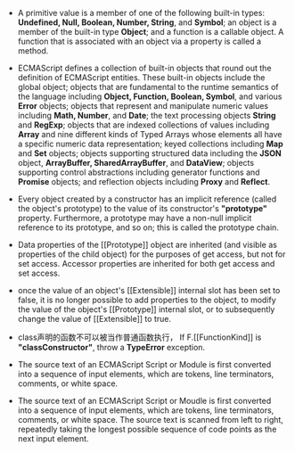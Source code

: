 
- A primitive value is a member of one of the following built-in types: **Undefined, Null, Boolean, Number, String**, and **Symbol**; an object is a member of the built-in type **Object**; and a function is a callable object. A function that is associated with an object via a property is called a method.

- ECMAScript defines a collection of built-in objects that round out the definition of ECMAScript entities. These built-in objects include the global object; objects that are fundamental to the runtime semantics of the language including **Object, Function, Boolean, Symbol**, and various **Error** objects; objects that represent and manipulate numeric values including **Math, Number**, and **Date**; the text processing objects **String** and **RegExp**; objects that are indexed collections of values including **Array** and nine different kinds of Typed Arrays whose elements all have a specific numeric data representation; keyed collections including **Map** and **Set** objects; objects supporting structured data including the **JSON** object, **ArrayBuffer, SharedArrayBuffer**, and **DataView**; objects supporting control abstractions including generator functions and **Promise** objects; and reflection objects including **Proxy** and **Reflect**.

- Every object created by a constructor has an implicit reference (called the object's prototype) to the value of its constructor's **"prototype"** property. Furthermore, a prototype may have a non-null implicit reference to its prototype, and so on; this is called the prototype chain. 


- Data properties of the [[Prototype]] object are inherited (and visible as properties of the child object) for the purposes of get access, but not for set access. Accessor properties are inherited for both get access and set access.


- once the value of an object's [[Extensible]] internal slot has been set to false, it is no longer possible to add properties to the object, to modify the value of the object's [[Prototype]] internal slot, or to subsequently change the value of [[Extensible]] to true.

- class声明的函数不可以被当作普通函数执行， If F.[[FunctionKind]] is **"classConstructor"**, throw a **TypeError** exception.



- The source text of an ECMAScript Script or Module is first converted into a sequence of input elements, which are tokens, line terminators, comments, or white space.

- The source text of an ECMAScript Script or Moudle is first converted into a sequence of input elements, which are tokens, line terminators, comments, or white space. The source text is scanned from left to right, repeatedly taking the longest possible sequence of code points as the next input element.
